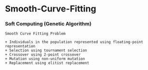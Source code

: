 # Smooth-Curve-Fitting

### Soft Computing (Genetic Algorithm)

```
Smooth Curve Fitting Problem

+ Individuals in the population represented using floating-point representation
+ Selection using tournament selection
+ Crossover using 2-point crossover
+ Mutation using non-uniform mutation
+ Replacement using elitist replacement
